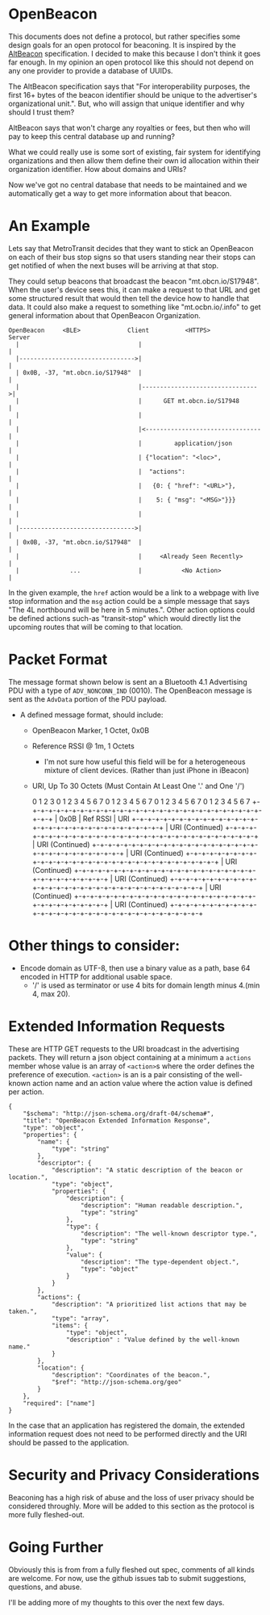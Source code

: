 # OpenBeacon

This documents does not define a protocol, but rather specifies some design
goals for an open protocol for beaconing. It is inspired by the
[AltBeacon](http://altbeacon.org/) specification. I decided to make this because
I don't think it goes far enough. In my opinion an open protocol like this
should not depend on any one provider to provide a database of UUIDs.

The AltBeacon specification says that "For interoperability purposes, the first
16+ bytes of the beacon identifier should be unique to the advertiser's
organizational unit.". But, who will assign that unique identifier and why
should I trust them?

AltBeacon says that won't charge any royalties or fees, but then who will pay to
keep this central database up and running?

What we could really use is some sort of existing, fair system for identifying
organizations and then allow them define their own id allocation within their
organization identifier. How about domains and URIs?

Now we've got no central database that needs to be maintained and we
automatically get a way to get more information about that beacon.

# An Example
Lets say that MetroTransit decides that they want to stick an OpenBeacon on each
of their bus stop signs so that users standing near their stops can get notified
of when the next buses will be arriving at that stop.

They could setup beacons that broadcast the beacon "mt.obcn.io/S17948". When the
user's device sees this, it can make a request to that URL and get some
structured result that would then tell the device how to handle that data. It
could also make a request to something like "mt.ocbn.io/.info" to get general
information about that OpenBeacon Organization.

    OpenBeacon     <BLE>             Client          <HTTPS>           Server
      |                                 |                                 |
      |-------------------------------->|                                 |
      | 0x0B, -37, "mt.obcn.io/S17948"  |                                 |
      |                                 |-------------------------------->|
      |                                 |      GET mt.obcn.io/S17948      |
      |                                 |                                 |
      |                                 |<--------------------------------|
      |                                 |         application/json        |
      |                                 | {"location": "<loc>",           |
      |                                 |  "actions":                     |
      |                                 |   {0: { "href": "<URL>"},       |
      |                                 |    5: { "msg": "<MSG>"}}}       |
      |                                 |                                 |
      |-------------------------------->|                                 |
      | 0x0B, -37, "mt.obcn.io/S17948"  |                                 |
      |                                 |     <Already Seen Recently>     |
      |              ...                |           <No Action>           |

In the given example, the `href` action would be a link to a webpage with live
stop information and the `msg` action could be a simple message that says "The
4L northbound will be here in 5 minutes.". Other action options could be defined
actions such-as "transit-stop" which would directly list the upcoming routes
that will be coming to that location.

# Packet Format

The message format shown below is sent an a Bluetooth 4.1 Advertising PDU with a
type of `ADV_NONCONN_IND` (0010). The OpenBeacon message is sent as the
`AdvData` portion of the PDU payload.

* A defined message format, should include:
  - OpenBeacon Marker, 1 Octet, 0x0B
  - Reference RSSI @ 1m, 1 Octets
    - I'm not sure how useful this field will be for a heterogeneous mixture of
      client devices. (Rather than just iPhone in iBeacon)
  - URI, Up To 30 Octets (Must Contain At Least One '.' and One '/')


     0               1               2               3
     0 1 2 3 4 5 6 7 0 1 2 3 4 5 6 7 0 1 2 3 4 5 6 7 0 1 2 3 4 5 6 7 
    +-+-+-+-+-+-+-+-+-+-+-+-+-+-+-+-+-+-+-+-+-+-+-+-+-+-+-+-+-+-+-+-+
    |      0x0B     |    Ref RSSI   |               URI
    +-+-+-+-+-+-+-+-+-+-+-+-+-+-+-+-+-+-+-+-+-+-+-+-+-+-+-+-+-+-+-+-+
    |   URI (Continued)
    +-+-+-+-+-+-+-+-+-+-+-+-+-+-+-+-+-+-+-+-+-+-+-+-+-+-+-+-+-+-+-+-+
    |   URI (Continued)
    +-+-+-+-+-+-+-+-+-+-+-+-+-+-+-+-+-+-+-+-+-+-+-+-+-+-+-+-+-+-+-+-+
    |   URI (Continued)
    +-+-+-+-+-+-+-+-+-+-+-+-+-+-+-+-+-+-+-+-+-+-+-+-+-+-+-+-+-+-+-+-+
    |   URI (Continued)
    +-+-+-+-+-+-+-+-+-+-+-+-+-+-+-+-+-+-+-+-+-+-+-+-+-+-+-+-+-+-+-+-+
    |   URI (Continued)
    +-+-+-+-+-+-+-+-+-+-+-+-+-+-+-+-+-+-+-+-+-+-+-+-+-+-+-+-+-+-+-+-+
    |   URI (Continued)
    +-+-+-+-+-+-+-+-+-+-+-+-+-+-+-+-+-+-+-+-+-+-+-+-+-+-+-+-+-+-+-+-+
    |   URI (Continued)
    +-+-+-+-+-+-+-+-+-+-+-+-+-+-+-+-+-+-+-+-+-+-+-+-+-+-+-+-+-+-+-+-+

# Other things to consider:
* Encode domain as UTF-8, then use a binary value as a path, base 64 encoded in
  HTTP for additional usable space.
  - '/' is used as terminator or use 4 bits for domain length minus 4.(min 4, 
    max 20).

# Extended Information Requests
These are HTTP GET requests to the URI broadcast in the advertising packets.
They will return a json object containing at a minimum a `actions` member whose
value is an array of `<action>`s where the order defines the preference of
execution. `<action>` is an is a pair consisting of the well-known action name
and an action value where the action value is defined per action.

    {
        "$schema": "http://json-schema.org/draft-04/schema#",
        "title": "OpenBeacon Extended Information Response",
        "type": "object",
        "properties": {
            "name": {
                "type": "string"
            },
            "descriptor": {
                "description": "A static description of the beacon or location.",
                "type": "object",
                "properties": {
                    "description": {
                        "description": "Human readable description.",
                        "type": "string"
                    },
                    "type": {
                        "description": "The well-known descriptor type.",
                        "type": "string"
                    },
                    "value": {
                        "description": "The type-dependent object.",
                        "type": "object"
                    }
                }
            },
            "actions": {
                "description": "A prioritized list actions that may be taken.",
                "type": "array",
                "items": {
                    "type": "object",
                    "description" : "Value defined by the well-known name."
                }
            },
            "location": {
                "description": "Coordinates of the beacon.",
                "$ref": "http://json-schema.org/geo"
            }
        },
        "required": ["name"]
    }


In the case that an application has registered the domain, the extended
information request does not need to be performed directly and the URI should
be passed to the application.

# Security and Privacy Considerations
Beaconing has a high risk of abuse and the loss of user privacy should be
considered throughly. More will be added to this section as the protocol is
more fully fleshed-out.

# Going Further
Obviously this is from from a fully fleshed out spec, comments of all kinds are
welcome. For now, use the github issues tab to submit suggestions, questions,
and abuse.

I'll be adding more of my thoughts to this over the next few days.
